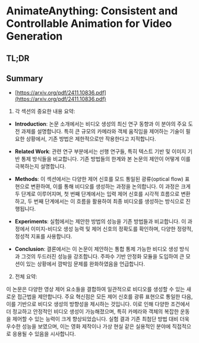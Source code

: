 # AnimateAnything: Consistent and Controllable Animation for Video Generation
## TL;DR
## Summary
- [https://arxiv.org/pdf/2411.10836.pdf](https://arxiv.org/pdf/2411.10836.pdf)

1. 각 섹션의 중요한 내용 요약:

- **Introduction**: 논문 소개에서는 비디오 생성의 최신 연구 동향과 이 분야의 주요 도전 과제를 설명합니다. 특히 큰 규모의 카메라와 객체 움직임을 제어하는 기술이 필요한 상황에서, 기존 방법은 제한적으로만 작용한다고 지적합니다.

- **Related Work**: 관련 연구 부분에서는 선행 연구들, 특히 텍스트 기반 및 이미지 기반 통제 방식들을 비교합니다. 기존 방법들의 한계와 본 논문의 제안이 어떻게 이를 극복하는지 설명합니다.

- **Methods**: 이 섹션에서는 다양한 제어 신호를 모드 통일된 광류(optical flow) 표현으로 변환하여, 이를 통해 비디오를 생성하는 과정을 논의합니다. 이 과정은 크게 두 단계로 이루어지며, 첫 번째 단계에서는 입력 제어 신호를 시각적 흐름으로 변환하고, 두 번째 단계에서는 이 흐름을 활용하여 최종 비디오를 생성하는 방식으로 진행됩니다.

- **Experiments**: 실험에서는 제안한 방법의 성능을 기존 방법들과 비교합니다. 이 과정에서 이미지-비디오 생성 능력 및 제어 신호의 정확도를 확인하며, 다양한 정량적, 정성적 지표를 사용합니다.

- **Conclusion**: 결론에서는 이 논문이 제안하는 통합 통제 가능한 비디오 생성 방식과 그것의 두드러진 성능을 강조합니다. 주파수 기반 안정화 모듈을 도입하여 큰 모션이 있는 상황에서 깜박임 문제를 완화하였음을 언급합니다.

2. 전체 요약:

이 논문은 다양한 영상 제어 요소들을 결합하여 일관적으로 비디오를 생성할 수 있는 새로운 접근법을 제안합니다. 주요 혁신점은 모든 제어 신호를 광류 표현으로 통일한 다음, 이를 기반으로 비디오 생성의 방향성을 제시하는 것입니다. 이로 인해 다양한 조건에서 더 정교하고 안정적인 비디오 생성이 가능해졌으며, 특히 카메라와 객체의 복잡한 운동을 제어할 수 있는 능력이 크게 향상되었습니다. 실험 결과 기존 최첨단 방법 대비 더욱 우수한 성능을 보였으며, 이는 영화 제작이나 가상 현실 같은 실용적인 분야에 직접적으로 응용될 수 있음을 시사합니다.
